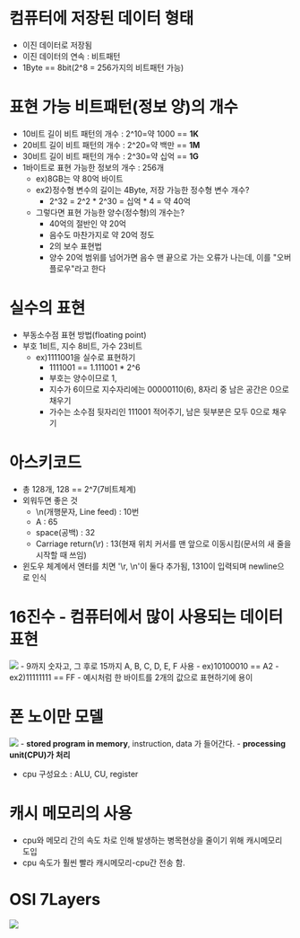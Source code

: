# 컴퓨터에 저장된 데이터 형태
  - 이진 데이터로 저장됨
  - 이진 데이터의 연속 : 비트패턴
  - 1Byte == 8bit(2^8 = 256가지의 비트패턴 가능)

# 표현 가능 비트패턴(정보 양)의 개수
  - 10비트 길이 비트 패턴의 개수 : 2^10=약 1000 == <b>1K</b>
  - 20비트 길이 비트 패턴의 개수 : 2^20=약 백만 == <b>1M</b>
  - 30비트 길이 비트 패턴의 개수 : 2^30=약 십억 == <b>1G</b>
  - 1바이트로 표현 가능한 정보의 개수 : 256개
    * ex)8GB는 약 80억 바이트
    * ex2)정수형 변수의 길이는 4Byte, 저장 가능한 정수형 변수 개수?
      + 2^32 = 2^2 * 2^30 = 십억 * 4 = 약 40억
    * 그렇다면 표현 가능한 양수(정수형)의 개수는?
      + 40억의 절반인 약 20억
      + 음수도 마찬가지로 약 20억 정도
      + 2의 보수 표현법
      + 양수 20억 범위를 넘어가면 음수 맨 끝으로 가는 오류가 나는데, 이를 "오버플로우"라고 한다

# 실수의 표현
  - 부동소수점 표현 방법(floating point)
  - 부호 1비트, 지수 8비트, 가수 23비트
    * ex)1111001을 실수로 표현하기
      + 1111001 == 1.111001 * 2^6
      + 부호는 양수이므로 1,
      + 지수가 6이므로 지수자리에는 00000110(6), 8자리 중 남은 공간은 0으로 채우기
      + 가수는 소수점 뒷자리인 111001 적어주기, 남은 뒷부분은 모두 0으로 채우기 

# 아스키코드
  - 총 128개, 128 == 2^7(7비트체계)
  - 외워두면 좋은 것
    * \n(개행문자, Line feed) : 10번
    * A : 65
    * space(공백) : 32
    * Carriage return(\r) : 13(현재 위치 커서를 맨 앞으로 이동시킴(문서의 새 줄을 시작할 때 쓰임)
  - 윈도우 체계에서 엔터를 치면 '\r, \n'이 둘다 추가됨, 1310이 입력되며 newline으로 인식

# 16진수 - 컴퓨터에서 많이 사용되는 데이터표현
<img src="https://mblogthumb-phinf.pstatic.net/20110130_103/beophwagang_1296370482228cQR7s_GIF/26.gif?type=w800" />
  - 9까지 숫자고, 그 후로 15까지 A, B, C, D, E, F 사용
  - ex)10100010 == A2
  - ex2)11111111 == FF
  - 예시처럼 한 바이트를 2개의 값으로 표현하기에 용이

# 폰 노이만 모델
<img src="https://t1.daumcdn.net/cfile/tistory/2428C73B568D36FC3A" />
- <b>stored program in memory</b>, instruction, data 가 들어간다.
- <b>processing unit(CPU)가 처리</b>

- cpu 구성요소 : ALU, CU, register

# 캐시 메모리의 사용
  - cpu와 메모리 간의 속도 차로 인해 발생하는 병목현상을 줄이기 위해 캐시메모리 도입
  - cpu 속도가 훨씬 빨라 캐시메모리-cpu간 전송 함.

# OSI 7Layers
<img src="https://media.vlpt.us/images/dyllis/post/7a6679e2-26e0-4d3e-b792-c866b9012226/%EB%8B%A4%EC%9A%B4%EB%A1%9C%EB%93%9C.png" />
